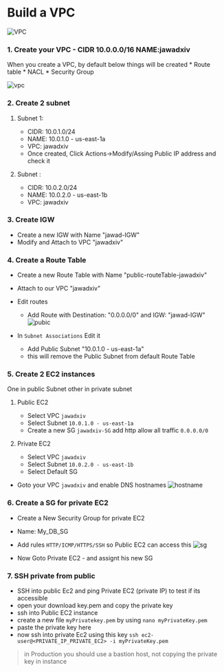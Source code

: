 # Build a VPC

![VPC](https://github.com/jawad1989/aws-solution-architect/blob/master/VPC/Lab/images/6%20-%20VPC.PNG)

### 1. Create your VPC - CIDR 10.0.0.0/16 NAME:jawadxiv
   When you create a VPC, by default below things will be created
    * Route table
    * NACL
    * Security Group
    
 ![vpc](https://github.com/jawad1989/aws-solution-architect/blob/master/VPC/Lab/images/3%20-%20Create.PNG)
  
 ### 2. Create 2 subnet
   1. Subnet 1:
      * CIDR: 10.0.1.0/24
      * NAME: 10.0.1.0 - us-east-1a
      * VPC:  jawadxiv
      * Once created, Click Actions->Modify/Assing Public IP address and check it
      
   2. Subnet :
      * CIDR: 10.0.2.0/24
      * NAME: 10.0.2.0 - us-east-1b
      * VPC:  jawadxiv
   
 ### 3. Create IGW
   * Create a new IGW with Name "jawad-IGW"
   * Modify and Attach to VPC "jawadxiv"
   
### 4. Create a Route Table
  * Create a new Route Table with Name "public-routeTable-jawadxiv"
  * Attach to our VPC "jawadxiv"
  * Edit routes
    * Add Route with Destination: "0.0.0.0/0"  and IGW: "jawad-IGW"
    ![pubic](https://github.com/jawad1989/aws-solution-architect/blob/master/VPC/Lab/images/4%20-%20public%20subnet.PNG)
    
  * In `Subnet Associations` Edit it
    * Add Public Subnet "10.0.1.0 - us-east-1a" 
    * this will remove the Public Subnet from default Route Table

### 5. Create 2 EC2 instances
  One in public Subnet other in private subnet
  
  1. Public EC2
      * Select VPC `jawadxiv` 
      * Select Subnet `10.0.1.0 - us-east-1a`
      * Create a new SG `jawadxiv-SG` add http allow all traffic `0.0.0.0/0`
    
  2. Private EC2
      * Select VPC `jawadxiv`
      * Select Subnet `10.0.2.0 - us-east-1b`
      * Select Default SG 
    
  * Goto your VPC `jawadxiv` and enable DNS hostnames
  ![hostname](https://github.com/jawad1989/aws-solution-architect/blob/master/VPC/Lab/images/5%20-%20Enable%20DNS.PNG)
  
### 6. Create a SG for private EC2
   * Create a New Security Group for private EC2
   * Name: My_DB_SG
   * Add rules `HTTP/ICMP/HTTPS/SSH` so Public EC2 can access this
   ![sg](https://github.com/jawad1989/aws-solution-architect/blob/master/VPC/Lab/images/7%20-%20Db%20SG.PNG)
   
   * Now Goto Private EC2 - and assignt his new SG 
   
### 7. SSH private from public
 * SSH into public Ec2 and ping Private EC2 (private IP) to test  if its accessible
 * open your download key.pem and copy the private key
 * ssh into Public EC2 instance
 * create a new file `myPrivatekey.pem` by using `nano myPrivateKey.pem`
 * paste the private key here
 * now ssh into private Ec2 using this key `ssh ec2-user@<PRIVATE_IP_PRIVATE_EC2> -i myPrivateKey.pem`
 
> in Production you should use a bastion host, not copying the private key in instance
